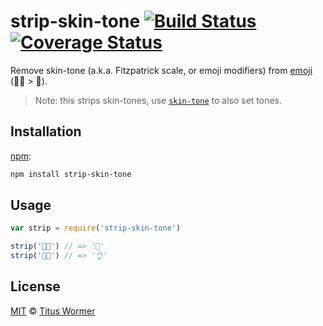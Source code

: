 # strip-skin-tone [![Build Status][travis-badge]][travis] [![Coverage Status][codecov-badge]][codecov]

Remove skin-tone (a.k.a. Fitzpatrick scale, or emoji modifiers)
from [emoji][diversity] (🎅🏿 > 🎅).

> Note: this strips skin-tones, use [`skin-tone`][skin-tone] to also set
> tones.

## Installation

[npm][]:

```bash
npm install strip-skin-tone
```

## Usage

```js
var strip = require('strip-skin-tone')

strip('🎅🏿') // => '🎅'
strip('👌🏻') // => '👌'
```

## License

[MIT][license] © [Titus Wormer][author]

<!-- Definitions -->

[travis-badge]: https://img.shields.io/travis/wooorm/strip-skin-tone.svg

[travis]: https://travis-ci.org/wooorm/strip-skin-tone

[codecov-badge]: https://img.shields.io/codecov/c/github/wooorm/strip-skin-tone.svg

[codecov]: https://codecov.io/github/wooorm/strip-skin-tone

[npm]: https://docs.npmjs.com/cli/install

[license]: license

[author]: https://wooorm.com

[diversity]: https://unicode.org/reports/tr51/#Diversity_Implementations

[skin-tone]: https://github.com/sindresorhus/skin-tone
